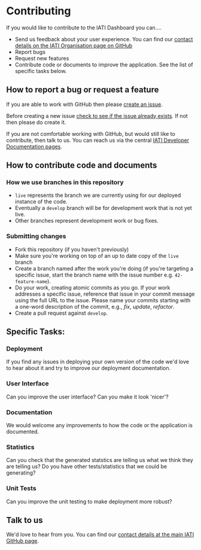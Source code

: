 # Contributing

If you would like to contribute to the IATI Dashboard you can....

* Send us feedback about your user experience. You can find our [contact details on the IATI Organisation page on GitHub](https://github.com/IATI)
* Report bugs
* Request new features
* Contribute code or documents to improve the application. See the list of specific tasks below.


## How to report a bug or request a feature

If you are able to work with GitHub then please [create an issue](https://github.com/IATI/IATI-Dashboard/issues/new/choose).

Before creating a new issue [check to see if the issue already exists](https://github.com/IATI/IATI-Dashboard/issues/). If not then please do create it.

If you are not comfortable working with GitHub, but would still like to contribute, then talk to us. You can reach us via the central [IATI Developer Documentation pages](https://iatistandard.org/en/guidance/developer/).


## How to contribute code and documents

### How we use branches in this repository

* `live` represents the branch we are currently using for our deployed instance of the code.
* Eventually a `develop` branch will be for development work that is not yet live.
* Other branches represent development work or bug fixes.

### Submitting changes

* Fork this repository (if you haven't previously)
* Make sure you're working on top of an up to date copy of the `live` branch
* Create a branch named after the work you're doing (if you're targeting a specific issue, start the branch name with the issue number e.g. `42-feature-name`).
* Do your work, creating atomic commits as you go.  If your work addresses a specific issue, reference that issue in your commit message using the full URL to the issue.  Please name your commits starting with a one-word description of the commit, e.g., *fix*, *update*, *refactor*.
* Create a pull request against `develop`.

## Specific Tasks:

### Deployment

If you find any issues in deploying your own version of the code we'd love to hear about it and try to improve our deployment documentation.

### User Interface

Can you improve the user interface? Can you make it look 'nicer'?

### Documentation

We would welcome any improvements to how the code or the application is documented.

### Statistics

Can you check that the generated statstics are telling us what we think they are telling us?
Do you have other tests/statistics that we could be generating?

### Unit Tests

Can you improve the unit testing to make deployment more robust?

## Talk to us

We'd love to hear from you. You can find our [contact details at the main IATI GitHub page](https://github.com/IATI).
